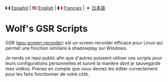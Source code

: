 <img src='../flags/MX.svg' width='15' height='10'> [Español](README_ES.MD) | <img src='../flags/US.svg' width='15' height='10'> [English](../README.MD) | <img src='../flags/FR.svg' width='15' height='10'> [Français](README_FR.MD) | <img src='../flags/JP.svg' width='15' height='10'> [日本語](README_JP.MD)

# Wolf's GSR Scripts

GSR ([gpu-screen-recorder](https://git.dec05eba.com/gpu-screen-recorder/about/)) est un screen recorder efficace pour Linux qui permet une fonction similaire à shadowplay sur Windows.

Je rends ce repo public afin que d'autres puissent utiliser ces scripts pour leurs configurations personnelles et suivre la manière dont je sauvegarde mes vidéos. Prenez en compte que vous devrez les éditer correctement pour les faire fonctionner de votre côté.